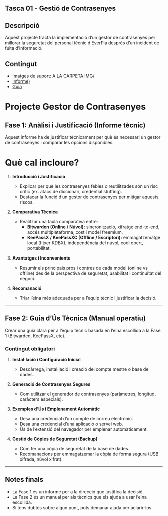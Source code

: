   
## Tasca 01 - Gestió de Contrasenyes

## Descripció
Aquest projecte tracta la implementació d’un gestor de contrasenyes per millorar la seguretat del personal tècnic d’EverPia després d’un incident de fuita d’informació.

## Contingut
- Imatges de suport: A LA CARPETA IMG/
- [Informe)](informe/informe.md)
- [Guia](Guia/guia.md)

# Projecte Gestor de Contrasenyes

## Fase 1: Anàlisi i Justificació (Informe tècnic)

Aquest informe ha de justificar tècnicament per què és necessari un gestor de contrasenyes i comparar les opcions disponibles.

# Què cal incloure?

1. **Introducció i Justificació**
   - Explicar per què les contrasenyes febles o reutilitzades són un risc crític (ex. atacs de diccionari, credential stuffing).
   - Destacar la funció d’un gestor de contrasenyes per mitigar aquests riscos.

2. **Comparativa Tècnica**
   - Realitzar una taula comparativa entre:
     - **Bitwarden (Online / Núvol):** sincronització, xifratge end-to-end, accés multiplataforma, cost i model freemium.
     - **KeePassX / KeePassXC (Offline / Escriptori):** emmagatzematge local (fitxer KDBX), independència del núvol, codi obert, portabilitat.

3. **Avantatges i Inconvenients**
   - Resumir els principals pros i contres de cada model (online vs offline) des de la perspectiva de seguretat, usabilitat i continuïtat del negoci.

4. **Recomanació**
   - Triar l’eina més adequada per a l’equip tècnic i justificar la decisió.

---

## Fase 2: Guia d’Ús Tècnica (Manual operatiu)

Crear una guia clara per a l’equip tècnic basada en l’eina escollida a la Fase 1 (Bitwarden, KeePassX, etc).

### Contingut obligatori

1. **Instal·lació i Configuració Inicial**
   - Descàrrega, instal·lació i creació del compte mestre o base de dades.

2. **Generació de Contrasenyes Segures**
   - Com utilitzar el generador de contrasenyes (paràmetres, longitud, caràcters especials).

3. **Exemples d’Ús i Emplenament Automàtic**
   - Desa una credencial d’un compte de correu electrònic.
   - Desa una credencial d’una aplicació o servei web.
   - Ús de l’extensió del navegador per emplenar automàticament.

4. **Gestió de Còpies de Seguretat (Backup)**
   - Com fer una còpia de seguretat de la base de dades.
   - Recomanacions per emmagatzemar la còpia de forma segura (USB xifrada, núvol xifrat).

---

## Notes finals

- La Fase 1 és un informe per a la direcció que justifica la decisió.
- La Fase 2 és un manual per als tècnics que els ajuda a usar l’eina escollida.
- Si tens dubtes sobre algun punt, pots demanar ajuda per aclarir-los.

